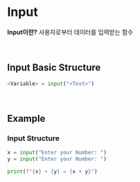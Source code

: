 # Input
**Input이란?**
사용자로부터 데이터를 입력받는 함수

<br>

## Input Basic Structure
```python
<Variable> = input("<Text>")
```


<br>

## Example
### Input Structure
```python
x = input("Enter your Number: ")
y = input("Enter your Number: ")

print(f"{x} + {y} = {x + y}")
```